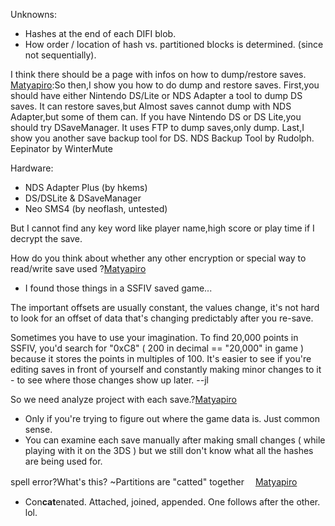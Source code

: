 Unknowns:

- Hashes at the end of each DIFI blob.
- How order / location of hash vs. partitioned blocks is determined.
  (since not sequentially).

I think there should be a page with infos on how to dump/restore saves.
[Matyapiro](メインページ "wikilink"):So then,I show you how to do dump
and restore saves. First,you should have either Nintendo DS/Lite or NDS
Adapter a tool to dump DS saves. It can restore saves,but Almost saves
cannot dump with NDS Adapter,but some of them can. If you have Nintendo
DS or DS Lite,you should try DSaveManager. It uses FTP to dump
saves,only dump. Last,I show you another save backup tool for DS. NDS
Backup Tool by Rudolph. Eepinator by WinterMute

Hardware:

- NDS Adapter Plus (by hkems)
- DS/DSLite & DSaveManager
- Neo SMS4 (by neoflash, untested)

But I cannot find any key word like player name,high score or play time
if I decrypt the save.

How do you think about whether any other encryption or special way to
read/write save used ?[Matyapiro](User_talk:Matyapiro31 "wikilink")

- I found those things in a SSFIV saved game...

The important offsets are usually constant, the values change, it's not
hard to look for an offset of data that's changing predictably after you
re-save.

Sometimes you have to use your imagination. To find 20,000 points in
SSFIV, you'd search for "0xC8" ( 200 in decimal == "20,000" in game )
because it stores the points in multiples of 100. It's easier to see if
you're editing saves in front of yourself and constantly making minor
changes to it - to see where those changes show up later. --jl

So we need analyze project with each
save.?[Matyapiro](User_talk:Matyapiro31 "wikilink")

- Only if you're trying to figure out where the game data is. Just
  common sense.
- You can examine each save manually after making small changes ( while
  playing with it on the 3DS ) but we still don't know what all the
  hashes are being used for.

spell error?What's this? ~Partitions are "catted" together　
[Matyapiro](User_talk:Matyapiro31 "wikilink")

- Con**cat**enated. Attached, joined, appended. One follows after the
  other. lol.